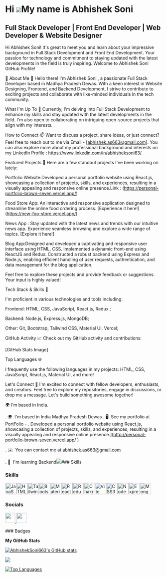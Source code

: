 Hi ![](https://user-images.githubusercontent.com/18350557/176309783-0785949b-9127-417c-8b55-ab5a4333674e.gif)My name is Abhishek Soni
=====================================================================================================================================

Full Stack Developer | Front End Developer | Web Developer & Website Designer
-----------------------------------------------------------------------------

Hi Abhishek Soni! It's great to meet you and learn about your impressive background in Full Stack Development and Front End Development. Your passion for technology and commitment to staying updated with the latest developments in the field is truly inspiring. 
Welcome to Abhishek Soni GitHub Profile! 





🚀 About Me 👋 
Hello there! I'm Abhishek Soni , a passionate Full Stack Developer based in Madhya Pradesh Dewas. With a keen interest in Website Designing, Frontend, and Backend Development, I strive to contribute to exciting projects and collaborate with like-minded individuals in the tech community. 





What I'm Up To 🌱 
Currently, I'm delving into Full Stack Development to enhance my skills and stay updated with the latest developments in the field. I'm also open to collaborating on intriguing open-source projects that align with my interests. 





How to Connect 📫 
Want to discuss a project, share ideas, or just connect? Feel free to reach out to me via Email - [abhishek.as663@gmail.com]. You can also explore more about my professional background and interests on my LinkedIn Profile : https://www.linkedin.com/in/abhisheksoni63/





Featured Projects 🌟 
Here are a few standout projects I've been working on lately:

Portfolio Website:Developed a personal portfolio website using React.js, showcasing a collection of projects, skills, and experiences, resulting in a visually appealing and responsive online presence.Link : (https://personal-portfolio-brown-seven.vercel.app/)


Food Store App: An interactive and responsive application designed to streamline the online food ordering process. \[Experience it here!\](https://new-foo-store.vercel.app/)


News App : Stay updated with the latest news and trends with our intuitive news app. Experience seamless browsing and explore a wide range of topics. \[Explore it here!\]


Blog App:Designed and developed a captivating and responsive user interface using HTML, CSS. Implemented a dynamic front-end using ReactJS and Redux. Constructed a robust backend using Express and Node.js, enabling efficient handling of user requests, authentication, and data management for the blog application. 


Feel free to explore these projects and provide feedback or suggestions. Your input is highly valued! 


Tech Stack & Skills 🔧 

I'm proficient in various technologies and tools including:


Frontend: HTML, CSS, JavaScript, React.js, Redux ;


Backend: Node.js, Express.js, MongoDB;


Other: Git, Bootstrap, Tailwind CSS, Material UI, Vercel;


GitHub Activity
📈 Check out my GitHub activity and contributions:



\[GitHub Stats Image\] 



Top Languages 🌐


I frequently use the following languages in my projects: HTML, CSS, JavaScript, React.js, Material UI, and more!


Let's Connect 🌟 
I'm excited to connect with fellow developers, enthusiasts, and creators. Feel free to explore my repositories, engage in discussions, or drop me a message. Let's build something awesome together! 



🌍 I'm based in India.

.   🌍  I'm based in India Madhya Pradesh Dewas
.   🖥️  See my portfolio at PortFolio -
.    Developed a personal portfolio website using React.js, showcasing a collection of 
     projects, skills, and experiences, resulting in a visually appealing and responsive online 
     presence.](http://personal-portfolio-brown-seven.vercel.app/ )
     
.   ✉️  You can contact me at [abhishek.as663@gmail.com](mailto:abhishek.as663@gmail.com)

.   🧠  I'm learning Backend<a href="https://www.github.com/AbhishekSoni663" target="_blank" rel="noreferrer"><img
                  src="https://img.shields.io/github/followers/AbhishekSoni663?logo=github&style=for-the-badge&color=84cc16&labelColor=181824" /></a>### Skills 

### Skills

<p align="left">
<a href="https://developer.mozilla.org/en-US/docs/Web/JavaScript" target="_blank" rel="noreferrer"><img src="https://raw.githubusercontent.com/danielcranney/readme-generator/main/public/icons/skills/javascript-colored.svg" width="36" height="36" alt="JavaScript" /></a><a href="https://developer.mozilla.org/en-US/docs/Glossary/HTML5" target="_blank" rel="noreferrer"><img src="https://raw.githubusercontent.com/danielcranney/readme-generator/main/public/icons/skills/html5-colored.svg" width="36" height="36" alt="HTML5" /></a><a href="https://tailwindcss.com/" target="_blank" rel="noreferrer"><img src="https://raw.githubusercontent.com/danielcranney/readme-generator/main/public/icons/skills/tailwindcss-colored.svg" width="36" height="36" alt="TailwindCSS" /></a><a href="https://getbootstrap.com/" target="_blank" rel="noreferrer"><img src="https://raw.githubusercontent.com/danielcranney/readme-generator/main/public/icons/skills/bootstrap-colored.svg" width="36" height="36" alt="Bootstrap" /></a><a href="https://mui.com/" target="_blank" rel="noreferrer"><img src="https://raw.githubusercontent.com/danielcranney/readme-generator/main/public/icons/skills/materialui-colored.svg" width="36" height="36" alt="Material UI" /></a><a href="https://reactjs.org/" target="_blank" rel="noreferrer"><img src="https://raw.githubusercontent.com/danielcranney/readme-generator/main/public/icons/skills/react-colored.svg" width="36" height="36" alt="React" /></a><a href="https://redux.js.org/" target="_blank" rel="noreferrer"><img src="https://raw.githubusercontent.com/danielcranney/readme-generator/main/public/icons/skills/redux-colored.svg" width="36" height="36" alt="Redux" /></a><a href="https://chakra-ui.com/" target="_blank" rel="noreferrer"><img src="https://raw.githubusercontent.com/danielcranney/readme-generator/main/public/icons/skills/chakra-colored.svg" width="36" height="36" alt="Chakra UI" /></a><a href="https://vitejs.dev/" target="_blank" rel="noreferrer"><img src="https://raw.githubusercontent.com/danielcranney/readme-generator/main/public/icons/skills/vite-colored.svg" width="36" height="36" alt="Vite" /></a><a href="https://www.w3.org/TR/CSS/#css" target="_blank" rel="noreferrer"><img src="https://raw.githubusercontent.com/danielcranney/readme-generator/main/public/icons/skills/css3-colored.svg" width="36" height="36" alt="CSS3" /></a><a href="https://nodejs.org/en/" target="_blank" rel="noreferrer"><img src="https://raw.githubusercontent.com/danielcranney/readme-generator/main/public/icons/skills/nodejs-colored.svg" width="36" height="36" alt="NodeJS" /></a><a href="https://expressjs.com/" target="_blank" rel="noreferrer"><img src="https://raw.githubusercontent.com/danielcranney/readme-generator/main/public/icons/skills/express-colored.svg" width="36" height="36" alt="Express" /></a><a href="https://www.mongodb.com/" target="_blank" rel="noreferrer"><img src="https://raw.githubusercontent.com/danielcranney/readme-generator/main/public/icons/skills/mongodb-colored.svg" width="36" height="36" alt="MongoDB" /></a>
</p>

### Socials

<p align="left"> <a href="https://www.github.com/AbhishekSoni663" target="_blank" rel="noreferrer"> <picture> <source media="(prefers-color-scheme: dark)" srcset="https://raw.githubusercontent.com/danielcranney/readme-generator/main/public/icons/socials/github-dark.svg" /> <source media="(prefers-color-scheme: light)" srcset="https://raw.githubusercontent.com/danielcranney/readme-generator/main/public/icons/socials/github.svg" /> <img src="https://raw.githubusercontent.com/danielcranney/readme-generator/main/public/icons/socials/github.svg" width="32" height="32" /> </picture> </a> <a href="https://www.linkedin.com/in/abhisheksoni63/" target="_blank" rel="noreferrer"> <picture> <source media="(prefers-color-scheme: dark)" srcset="https://raw.githubusercontent.com/danielcranney/readme-generator/main/public/icons/socials/linkedin-dark.svg" /> <source media="(prefers-color-scheme: light)" srcset="https://raw.githubusercontent.com/danielcranney/readme-generator/main/public/icons/socials/linkedin.svg" /> <img src="https://raw.githubusercontent.com/danielcranney/readme-generator/main/public/icons/socials/linkedin.svg" width="32" height="32" /> </picture> </a></p>
### Badges

<b>My GitHub Stats</b>

<a href="http://www.github.com/AbhishekSoni663"><img src="https://github-readme-stats.vercel.app/api?username=AbhishekSoni663&show_icons=true&hide=&count_private=true&title_color=ffffff&text_color=ffffff&icon_color=84cc16&bg_color=181824&hide_border=true&show_icons=true" alt="AbhishekSoni663's GitHub stats" /></a>

<a href="http://www.github.com/AbhishekSoni663"><img src="https://github-readme-streak-stats.herokuapp.com/?user=AbhishekSoni663&stroke=ffffff&background=181824&ring=ffffff&fire=ffffff&currStreakNum=ffffff&currStreakLabel=ffffff&sideNums=ffffff&sideLabels=ffffff&dates=ffffff&hide_border=true" /></a>

<a href="https://github.com/AbhishekSoni663" align="left"><img src="https://github-readme-stats.vercel.app/api/top-langs/?username=AbhishekSoni663&langs_count=10&title_color=ffffff&text_color=ffffff&icon_color=84cc16&bg_color=181824&hide_border=true&locale=en&custom_title=Top%20%Languages" alt="Top Languages" /></a>
